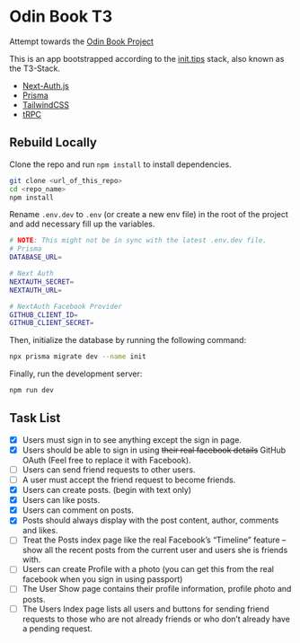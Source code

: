 # Odin Book T3

Attempt towards the [Odin Book Project](https://www.theodinproject.com/lessons/nodejs-odin-book)

This is an app bootstrapped according to the [init.tips](https://init.tips) stack, also known as the T3-Stack.

- [Next-Auth.js](https://next-auth.js.org)
- [Prisma](https://prisma.io)
- [TailwindCSS](https://tailwindcss.com)
- [tRPC](https://trpc.io)

## Rebuild Locally

Clone the repo and run `npm install` to install dependencies.

```bash
git clone <url_of_this_repo>
cd <repo_name>
npm install
```

Rename `.env.dev` to `.env` (or create a new env file) in the root of the project and add necessary fill up the variables. 

```bash
# NOTE: This might not be in sync with the latest .env.dev file.
# Prisma
DATABASE_URL=

# Next Auth
NEXTAUTH_SECRET=
NEXTAUTH_URL=

# NextAuth Facebook Provider
GITHUB_CLIENT_ID=
GITHUB_CLIENT_SECRET=
```

Then, initialize the database by running the following command:

```bash
npx prisma migrate dev --name init
```

Finally, run the development server:

```bash
npm run dev
```

## Task List

- [x]  Users must sign in to see anything except the sign in page.
- [x]  Users should be able to sign in using ~~their real facebook details~~ GitHub OAuth (Feel free to replace it with Facebook).
- [ ]  Users can send friend requests to other users.
- [ ]  A user must accept the friend request to become friends.
- [x]  Users can create posts. (begin with text only)
- [x]  Users can like posts.
- [x]  Users can comment on posts.
- [x]  Posts should always display with the post content, author, comments and likes.
- [ ]  Treat the Posts index page like the real Facebook’s “Timeline” feature – show all the recent posts from the current user and users she is friends with.
- [ ]  Users can create Profile with a photo (you can get this from the real facebook when you sign in using passport)
- [ ]  The User Show page contains their profile information, profile photo and posts.
- [ ]  The Users Index page lists all users and buttons for sending friend requests to those who are not already friends or who don’t already have a pending request.